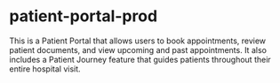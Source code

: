 # patient-portal-prod
This is a Patient Portal that allows users to book appointments, review patient documents, and view upcoming and past appointments. It also includes a Patient Journey feature that guides patients throughout their entire hospital visit.
